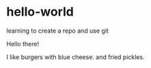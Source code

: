 # hello-world
learning to create a repo and use git

Hello there!

I like burgers with blue cheese. 
and fried pickles.
